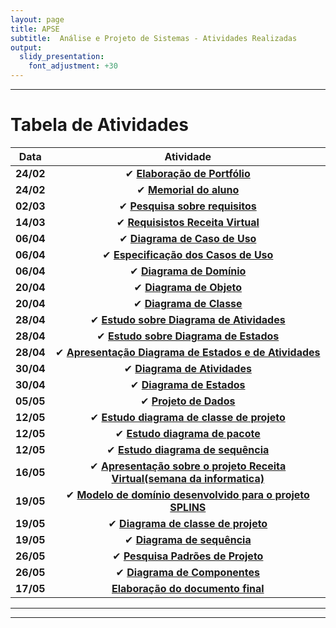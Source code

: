 ```yaml
---
layout: page
title: APSE
subtitle:  Análise e Projeto de Sistemas - Atividades Realizadas
output:
  slidy_presentation:
    font_adjustment: +30
---
```

---

# Tabela de Atividades

| **Data**    | **Atividade**      |
| ------- |:--------------------------------------------------------------------------------------------:| 
| **24/02**   | ✔ **[Elaboração de Portfólio](https://giovannafantacini.github.io/giovannafantacini.io/)**|
| **24/02**   | ✔ **[Memorial do aluno](https://giovannafantacini.github.io/giovannafantacini.io/aboutme/)**|
| **02/03**   | ✔ **[Pesquisa sobre requisitos](Atividades/Requisitos.pdf)**|
| **14/03**   | ✔ **[Requisistos Receita Virtual](https://docs.google.com/document/d/17w2iCt25jdSfD3fOOLtCA8yoCzZwHB1c9ZCQX_UrwFY/edit)**|
| **06/04**   | ✔ **[Diagrama de Caso de Uso](https://docs.google.com/document/d/10yKP2XiJFviRA-jOnXl1KFuf1LWa_1B0MvyDw1tzako/edit?usp=sharing)**|
| **06/04**   | ✔ **[Especificação dos Casos de Uso](https://docs.google.com/document/d/1O8iXkl4P6KlN44eZKUuuZZqS6fnWuIYJChssNbeUrjc/edit?usp=sharing)**|
| **06/04**   | ✔ **[Diagrama de Domínio](https://docs.google.com/document/d/1ffnylOiWnYWIs7UQR2NoTzmizPeWPA47Trwa--QpogY/edit?usp=sharing)**|
| **20/04**   | ✔ **[Diagrama de Objeto](https://docs.google.com/document/d/1DltzRUSYV90QyMGR3z0pnKa3TWbyIPy--VO8v7uZeDY/edit?usp=sharing)**|
| **20/04**   | ✔ **[Diagrama de Classe](https://docs.google.com/document/d/12vthy9ZPtP9_1GL6VB4korrS87HuWsfDhZg2aK5PaCE/edit?usp=sharing)**|
| **28/04**   | ✔ **[Estudo sobre Diagrama de Atividades](Atividades/DiagramaDeAtividades.pdf)**|
| **28/04**   | ✔ **[Estudo sobre Diagrama de Estados](Atividades/DiagramaDeEstados.pdf)**|
| **28/04**   | ✔ **[Apresentação Diagrama de Estados e de Atividades](Atividades/ApresentacaoDiagramas.pdf)**|
| **30/04**   | ✔ **[Diagrama de Atividades](https://docs.google.com/document/d/1tIoDNZKU67gI91BvVl-xFEkmgZMa1f-sZYW0vVEHxmY/edit?usp=sharing)**|
| **30/04**   | ✔ **[Diagrama de Estados](https://docs.google.com/document/d/14WYC8b4FMmdG4xBGvGrffW6P0vF3WXhcJOLYLNA5Qzk/edit?usp=sharing)**|
| **05/05**   | ✔ **[Projeto de Dados](https://docs.google.com/document/d/1X4F-6k5bEo054kr_ldZHR3M4FXMQJktwWasQKKNfuBQ/edit?usp=sharing)**|
| **12/05**   | ✔ **[Estudo diagrama de classe de projeto](Atividades/DiagramaDeClasseDeProjeto.pdf)**|
| **12/05**   | ✔ **[Estudo diagrama de pacote](Atividades/DiagramadePacote.pdf)**|
| **12/05**   | ✔ **[Estudo diagrama de sequência](Atividades/PesquisaDiagramadeSequencia.pdf)**|
| **16/05**   | ✔ **[Apresentação sobre o projeto Receita Virtual(semana da informatica)](https://drive.google.com/drive/folders/1mmxTfadAaMOsdANNipppOd-DcQP4-mzk?usp=sharing)**|
| **19/05**   | ✔ **[Modelo de domínio desenvolvido para o projeto SPLINS](Atividades/DiagramaDeDominioSPLINS(FeitoReceitaMedica).pdf)**|
| **19/05**   | ✔ **[Diagrama de classe de projeto](https://docs.google.com/document/d/1xsDVNcud3D8tBcW9KH4lqqjxxvi7_7S-gcoc0cBrGN8/edit?usp=sharing)**|
| **19/05**   | ✔ **[Diagrama de sequência](https://docs.google.com/document/d/1lL3F7_-j9v_XAXoSyikbV_k4WlxPARxOOGOIgoxOTSk/edit?usp=sharing)**|
| **26/05**   | ✔ **[Pesquisa Padrões de Projeto](https://docs.google.com/document/d/1w2Wi89WcMau89s9IsF4vZcVwrxduN1fdNZRCQcUUako/edit?usp=sharing)**|
| **26/05**   | ✔ **[Diagrama de Componentes](https://docs.google.com/document/d/1i1mcwalr4hmc2uFratGFOAqjnbZ8aU3JqCAOGXNDhPM/edit?usp=sharing)**|
| **17/05**   |  **[Elaboração do documento final](https://docs.google.com/document/d/1hX8-y8aBUQ58xaxR89YZ8Wgj9zDPYtFNl37nypS2AxI/edit?usp=sharing)**|

---


---

